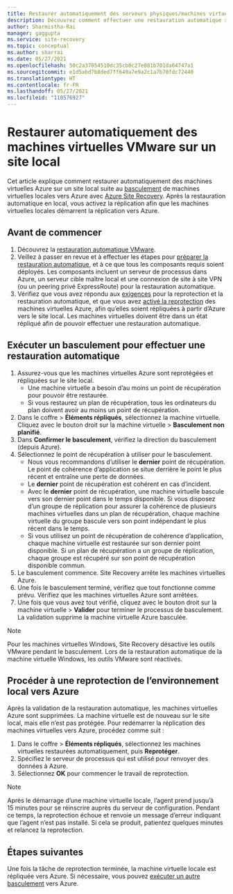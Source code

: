 ```yaml
---
title: Restaurer automatiquement des serveurs physiques/machines virtuelles VMware à partir d’Azure avec Azure Site Recovery
description: Découvrez comment effectuer une restauration automatique sur le site local après un basculement vers Azure, pendant la reprise d’activité de machines virtuelles VMware et serveurs physiques sur Azure.
author: Sharmistha-Rai
manager: gaggupta
ms.service: site-recovery
ms.topic: conceptual
ms.author: sharrai
ms.date: 05/27/2021
ms.openlocfilehash: 50c2a37054510dc35cb0c27e881b701da64747a1
ms.sourcegitcommit: e1d5abd7b8ded7ff649a7e9a2c1a7b70fdc72440
ms.translationtype: HT
ms.contentlocale: fr-FR
ms.lasthandoff: 05/27/2021
ms.locfileid: "110576927"
---
```

# <a name="fail-back-vmware-vms-to-on-premises-site"></a>Restaurer automatiquement des machines virtuelles VMware sur un site local

Cet article explique comment restaurer automatiquement des machines virtuelles Azure sur un site local suite au [basculement](site-recovery-failover.md) de machines virtuelles locales vers Azure avec [Azure Site Recovery](site-recovery-overview.md). Après la restauration automatique en local, vous activez la réplication afin que les machines virtuelles locales démarrent la réplication vers Azure.

## <a name="before-you-start"></a>Avant de commencer

1. Découvrez la [restauration automatique VMware](failover-failback-overview.md#vmwarephysical-reprotectionfailback). 
2. Veillez à passer en revue et à effectuer les étapes pour [préparer la restauration automatique](vmware-azure-prepare-failback.md), et à ce que tous les composants requis soient déployés. Les composants incluent un serveur de processus dans Azure, un serveur cible maître local et une connexion de site à site VPN (ou un peering privé ExpressRoute) pour la restauration automatique.
3. Vérifiez que vous avez répondu aux [exigences](vmware-azure-reprotect.md#before-you-begin) pour la reprotection et la restauration automatique, et que vous avez [activé la reprotection](vmware-azure-reprotect.md#enable-reprotection) des machines virtuelles Azure, afin qu’elles soient répliquées à partir d’Azure vers le site local. Les machines virtuelles doivent être dans un état répliqué afin de pouvoir effectuer une restauration automatique.




## <a name="run-a-failover-to-fail-back"></a>Exécuter un basculement pour effectuer une restauration automatique

1. Assurez-vous que les machines virtuelles Azure sont reprotégées et répliquées sur le site local.
    - Une machine virtuelle a besoin d’au moins un point de récupération pour pouvoir être restaurée.
    - Si vous restaurez un plan de récupération, tous les ordinateurs du plan doivent avoir au moins un point de récupération.
2. Dans le coffre > **Éléments répliqués**, sélectionnez la machine virtuelle. Cliquez avec le bouton droit sur la machine virtuelle > **Basculement non planifié**.
3. Dans **Confirmer le basculement**, vérifiez la direction du basculement (depuis Azure).
4. Sélectionnez le point de récupération à utiliser pour le basculement.
    - Nous vous recommandons d’utiliser le **dernier** point de récupération. Le point de cohérence d’application se situe derrière le point le plus récent et entraîne une perte de données.
    - Le **dernier** point de récupération est cohérent en cas d’incident.
    - Avec le **dernier** point de récupération, une machine virtuelle bascule vers son dernier point dans le temps disponible. Si vous disposez d’un groupe de réplication pour assurer la cohérence de plusieurs machines virtuelles dans un plan de récupération, chaque machine virtuelle du groupe bascule vers son point indépendant le plus récent dans le temps.
    - Si vous utilisez un point de récupération de cohérence d’application, chaque machine virtuelle est restaurée sur son dernier point disponible. Si un plan de récupération a un groupe de réplication, chaque groupe est récupéré sur son point de récupération disponible commun.
5. Le basculement commence. Site Recovery arrête les machines virtuelles Azure.
6. Une fois le basculement terminé, vérifiez que tout fonctionne comme prévu. Vérifiez que les machines virtuelles Azure sont arrêtées. 
7. Une fois que vous avez tout vérifié, cliquez avec le bouton droit sur la machine virtuelle > **Valider** pour terminer le processus de basculement. La validation supprime la machine virtuelle Azure basculée. 

> [!NOTE]
> Pour les machines virtuelles Windows, Site Recovery désactive les outils VMware pendant le basculement. Lors de la restauration automatique de la machine virtuelle Windows, les outils VMware sont réactivés. 




## <a name="reprotect-from-on-premises-to-azure"></a>Procéder à une reprotection de l’environnement local vers Azure

Après la validation de la restauration automatique, les machines virtuelles Azure sont supprimées. La machine virtuelle est de nouveau sur le site local, mais elle n’est pas protégée. Pour redémarrer la réplication des machines virtuelles vers Azure, procédez comme suit :

1. Dans le coffre > **Éléments répliqués**, sélectionnez les machines virtuelles restaurées automatiquement, puis **Reprotéger**.
2. Spécifiez le serveur de processus qui est utilisé pour renvoyer des données à Azure.
3. Sélectionnez **OK** pour commencer le travail de reprotection.

> [!NOTE]
> Après le démarrage d’une machine virtuelle locale, l’agent prend jusqu’à 15 minutes pour se réinscrire auprès du serveur de configuration. Pendant ce temps, la reprotection échoue et renvoie un message d’erreur indiquant que l’agent n’est pas installé. Si cela se produit, patientez quelques minutes et relancez la reprotection.

## <a name="next-steps"></a>Étapes suivantes

Une fois la tâche de reprotection terminée, la machine virtuelle locale est répliquée vers Azure. Si nécessaire, vous pouvez [exécuter un autre basculement](site-recovery-failover.md) vers Azure.


